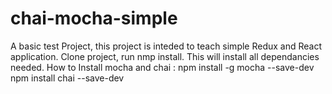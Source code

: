 # chai-mocha-simple
A basic test Project, this project is inteded to teach simple Redux and 
React application.
Clone project, run nmp install.
This will install all dependancies needed.
How to Install mocha and chai :
npm install -g mocha --save-dev 
npm install chai --save-dev


